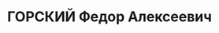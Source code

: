 ---
title: ГОРСКИЙ Федор Алексеевич
description: 'Род. 21.12.1894, г.Москва, русский, из служащих, офицер царской армии-прапорщик,
  обр. гимназия, 1 курс юрид. фак-та Мос университета, в 1916 г. Александров.воен.училище,
  б/п, б.командир батальона 3 полка ПВО, капитан, прож.: Москва, Бутырская ул., 60
  - 1

  Арестован 21.05.37 г., содержался в Бутырской тюрьме. Обв. по ст.58-7, 8, 11 уч-к
  к/р военной орг-ции. Приговор: ВК ВС СССР, 28.11.1937 - ВМН, конфискация. Расстрелян
  28.11.37 г.

  Реабилитация: ВК ВС СССР, 30.05.37'
---
